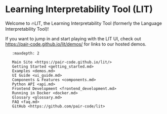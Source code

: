# Learning Interpretability Tool (LIT)

<!--* freshness: { owner: 'lit-dev' reviewed: '2022-12-02' } *-->

<!-- [TOC] placeholder - DO NOT REMOVE -->

Welcome to 🔥LIT, the Learning Interpretability Tool (formerly the Language
Interpretability Tool)!

If you want to jump in and start playing with the LIT UI, check out
https://pair-code.github.io/lit/demos/ for links to our hosted demos.

```{toctree}
   :maxdepth: 2

   Main Site <https://pair-code.github.io/lit/>
   Getting Started <getting_started.md>
   Examples <demos.md>
   UI Guide <ui_guide.md>
   Components & Features <components.md>
   Python API <api.md>
   Frontend Development <frontend_development.md>
   Running in Docker <docker.md>
   Glossary <glossary.md>
   FAQ <faq.md>
   GitHub <https://github.com/pair-code/lit>
```
